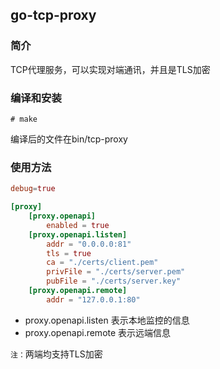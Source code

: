 ## go-tcp-proxy

### 简介
TCP代理服务，可以实现对端通讯，并且是TLS加密

### 编译和安装
```shell
# make
```
编译后的文件在bin/tcp-proxy

### 使用方法

```toml
debug=true

[proxy]
    [proxy.openapi]
        enabled = true
    [proxy.openapi.listen]
        addr = "0.0.0.0:81"
        tls = true
        ca = "./certs/client.pem"
        privFile = "./certs/server.pem"
        pubFile = "./certs/server.key"
    [proxy.openapi.remote]
        addr = "127.0.0.1:80"
 ```

* proxy.openapi.listen 表示本地监控的信息
* proxy.openapi.remote 表示远端信息

`注：`两端均支持TLS加密